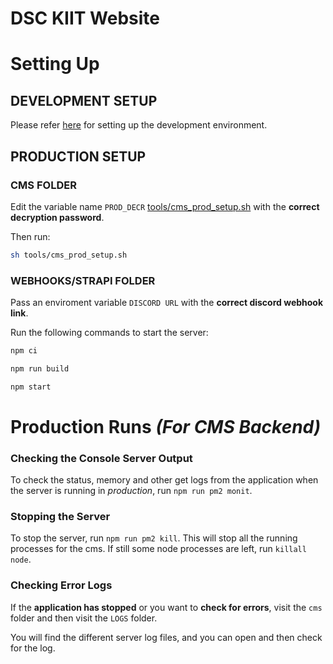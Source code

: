 # DSC KIIT Website

# Setting Up

## DEVELOPMENT SETUP

Please refer [here](./CONTRIBUTING.md) for setting up the development environment.

## PRODUCTION SETUP

### CMS FOLDER

Edit the variable name `PROD_DECR` [tools/cms_prod_setup.sh](./tools/cms_prod_setup.sh) with the **correct decryption password**.

Then run:

```sh
sh tools/cms_prod_setup.sh
```

### WEBHOOKS/STRAPI FOLDER

Pass an enviroment variable `DISCORD URL` with the **correct discord webhook link**.

Run the following commands to start the server:

```sh
npm ci

npm run build

npm start
```

# Production Runs _(For CMS Backend)_

### Checking the Console Server Output

To check the status, memory and other get logs from the application when the server is running in _production_, run `npm run pm2 monit`.

### Stopping the Server

To stop the server, run `npm run pm2 kill`. This will stop all the running processes for the cms.
If still some node processes are left, run `killall node`.

### Checking Error Logs

If the **application has stopped** or you want to **check for errors**, visit the `cms` folder and then visit the `LOGS` folder.

You will find the different server log files, and you can open and then check for the log.

